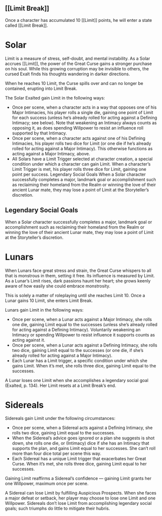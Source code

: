 ## [[Limit Break]]

Once a character has accumulated 10 [[Limit]] points, he will enter a state called [[Limit Break]].

# Solar

Limit is a measure of stress, self-doubt, and mental instability. As a Solar accrues [[Limit]], the power of the Great Curse gains a stronger purchase on his soul. While this growing corruption may be invisible to others, the cursed Exalt finds his thoughts wandering in darker directions.

When he reaches 10 Limit, the Curse spills over and can no longer be contained, erupting into Limit Break. 

The Solar Exalted gain Limit in the following ways: 
- Once per scene, when a character acts in a way that opposes one of his Major Intimacies, his player rolls a single die, gaining one point of Limit for each success (unless he’s already rolled for acting against a Defining Intimacy; see below). Note that weakening an Intimacy always counts as opposing it, as does spending Willpower to resist an influence roll supported by that Intimacy.
- Once per scene, when a character acts against one of his Defining Intimacies, his player rolls two dice for Limit (or one die if he’s already rolled for acting against a Major Intimacy). This otherwise functions as acting against a Major Intimacy, above.
- All Solars have a Limit Trigger selected at character creation, a special condition under which a character can gain Limit. When a character’s Limit Trigger is met, his player rolls three dice for Limit, gaining one point per success. Legendary Social Goals When a Solar character successfully completes a major, landmark goal or accomplishment such as reclaiming their homeland from the Realm or winning the love of their ancient Lunar mate, they may lose a point of Limit at the Storyteller’s discretion.
## Legendary Social Goals 

When a Solar character successfully completes a major, landmark goal or accomplishment such as reclaiming their homeland from the Realm or winning the love of their ancient Lunar mate, they may lose a point of Limit at the Storyteller’s discretion.

# Lunars

When Lunars face great stress and strain, the Great Curse whispers to all that is monstrous in them, setting it free. Its influence is measured by Limit. As a Lunar’s Limit rises, dark passions haunt her heart; she grows keenly aware of how easily she could embrace monstrosity. 

This is solely a matter of roleplaying until she reaches Limit 10. Once a Lunar gains 10 Limit, she enters Limit Break. 

Lunars gain Limit in the following ways: 
- Once per scene, when a Lunar acts against a Major Intimacy, she rolls one die, gaining Limit equal to the successes (unless she’s already rolled for acting against a Defining Intimacy). Voluntarily weakening an Intimacy or spending Willpower to resist influence it supports counts as acting against it. 
- Once per scene, when a Lunar acts against a Defining Intimacy, she rolls two dice, gaining Limit equal to the successes (or one die, if she’s already rolled for acting against a Major Intimacy). 
- Each Lunar has a Limit trigger, a specific condition under which she gains Limit. When it’s met, she rolls three dice, gaining Limit equal to the successes. 

A Lunar loses one Limit when she accomplishes a legendary social goal (Exalted, p. 134). Her Limit resets at a Limit Break’s end.
# Sidereals

Sidereals gain Limit under the following circumstances: 
- Once per scene, when a Sidereal acts against a Defining Intimacy, she rolls two dice, gaining Limit equal to the successes. 
- When the Sidereal’s advice goes ignored or a plan she suggests is shot down, she rolls one die, or (Intimacy) dice if she has an Intimacy that supports the plan, and gains Limit equal to her successes. She can’t roll more than four dice total per scene this way. 
- Each Sidereal has a unique Limit trigger that exacerbates her Great Curse. When it’s met, she rolls three dice, gaining Limit equal to her successes. 

Gaining Limit reaffirms a Sidereal’s confidence — gaining Limit grants her one Willpower, maximum once per scene.

A Sidereal can lose Limit by fulfilling Auspicious Prospects. When she faces a major defeat or setback, her player may choose to lose one Limit and one Willpower. Sidereals don’t lose Limit from accomplishing legendary social goals; such triumphs do little to mitigate their hubris.